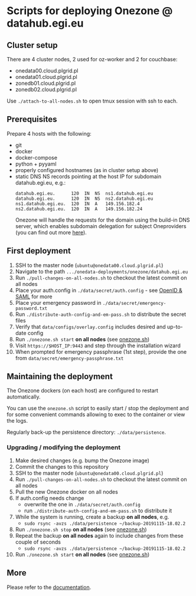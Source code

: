 # Scripts for deploying Onezone @ datahub.egi.eu

## Cluster setup

There are 4 cluster nodes, 2 used for oz-worker and 2 for couchbase:
* onedata00.cloud.plgrid.pl
* onedata01.cloud.plgrid.pl
* zonedb01.cloud.plgrid.pl
* zonedb02.cloud.plgrid.pl

Use `./attach-to-all-nodes.sh` to open tmux session with ssh to each.


## Prerequisites

Prepare 4 hosts with the following:
* git
* docker
* docker-compose
* python + pyyaml
* properly configured hostnames (as in cluster setup above)
* static DNS NS records pointing at the host IP for subdomain datahub.egi.eu, e.g.:
  ```
  datahub.egi.eu.      120  IN  NS  ns1.datahub.egi.eu
  datahub.egi.eu.      120  IN  NS  ns2.datahub.egi.eu
  ns1.datahub.egi.eu.  120  IN  A   149.156.182.4
  ns2.datahub.egi.eu.  120  IN  A   149.156.182.24
  ```
  Onezone will handle the requests for the domain using the build-in DNS server,
  which enables subdomain delegation for subject Oneproviders (you can find out
  more [here][Subdomain delegation]).


## First deployment

1. SSH to the master node (`ubuntu@onedata00.cloud.plgrid.pl`)
2. Navigate to the path `.../onedata-deployments/onezone/datahub.egi.eu`
3. Run `./pull-changes-on-all-nodes.sh` to checkout the latest commit on all nodes
4. Place your auth.config in `./data/secret/auth.config` - see [OpenID & SAML] for more
5. Place your emergency password in `./data/secret/emergency-password.txt`
6. Run `./distribute-auth-config-and-em-pass.sh` to distribute the secret files 
7. Verify that `data/configs/overlay.config` includes desired and up-to-date config
8. Run `./onezone.sh start` **on all nodes** (see [onezone.sh]) 
9. Visit `https://$HOST_IP:9443` and step through the installation wizard
10. When prompted for emergency passphrase (1st step), provide the one from `data/secret/emergency-passphrase.txt`


## Maintaining the deployment

The Onezone dockers (on each host) are configured to restart automatically. 

You can use the `onezone.sh` script to easily start / stop the deployment and
for some convenient commands allowing to exec to the container or view the logs.

Regularly back-up the persistence directory: `./data/persistence`.

### Upgrading / modifying the deployment

1. Make desired changes (e.g. bump the Onezone image)
2. Commit the changes to this repository
3. SSH to the master node (`ubuntu@onedata00.cloud.plgrid.pl`)
4. Run `./pull-changes-on-all-nodes.sh` to checkout the latest commit on all nodes
5. Pull the new Onezone docker on all nodes
6. If auth.config needs change
    * overwrite the one in `./data/secret/auth.config`
    * run `./distribute-auth-config-and-em-pass.sh` to distribute it
7. While the system is running, create a backup **on all nodes**, e.g.
    * `sudo rsync -avzs ./data/persistence ~/backup-20191115-18.02.2` 
8. Run `./onezone.sh stop` **on all nodes** (see [onezone.sh]) 
9. Repeat the backup **on all nodes** again to include changes from these couple of seconds
    * `sudo rsync -avzs ./data/persistence ~/backup-20191115-18.02.2` 
10. Run `./onezone.sh start` **on all nodes** (see [onezone.sh]) 


## More

Please refer to the [documentation][onezone docs].


[Subdomain delegation]: https://onedata.org/#/home/documentation/doc/administering_onedata/onezone_tutorial[dns-records-setup-for-subdomain-delegation].html
[onezone.sh]: ../../README.md#onezone.sh
[OpenID & SAML]: https://onedata.org/#/home/documentation/doc/administering_onedata/openid_saml_configuration/openid_saml_configuration_19_02.html
[onezone docs]: https://onedata.org/#/home/documentation/doc/administering_onedata/onezone_tutorial.html

